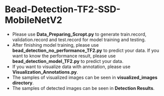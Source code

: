 # Bead-Detection-TF2-SSD-MobileNetV2
- Please use **Data_Preparing_Scropt.py** to generate train.record, validation.record and test.record for model training and testing.
- After finishing model training, please use **bead_detection_no_performance_TF2.py** to predict your data. If you want to know the performance result, please use **bead_detection_model_TF2.py** to predict your data.
- If you want to visualize data with annotation, please use **Visualization_Annotations.py**.
- The samples of visualized images can be seen in **visualized_images directory**.
- The samples of detected images can be seen in **Detection Results**.
